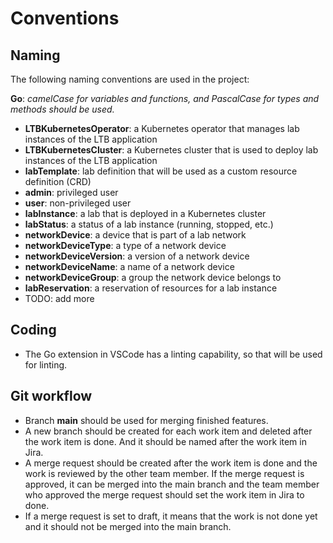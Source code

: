 # Conventions

## Naming

The following naming conventions are used in the project:

**Go**: *camelCase for variables and functions, and PascalCase for types and methods should be used.*

- **LTBKubernetesOperator**: a Kubernetes operator that manages lab instances of the LTB application
- **LTBKubernetesCluster**: a Kubernetes cluster that is used to deploy lab instances of the LTB application
- **labTemplate**: lab definition that will be used as a custom resource definition (CRD)
- **admin**: privileged user
- **user**: non-privileged user
- **labInstance**: a lab that is deployed in a Kubernetes cluster
- **labStatus**: a status of a lab instance (running, stopped, etc.)
- **networkDevice**: a device that is part of a lab network
- **networkDeviceType**: a type of a network device
- **networkDeviceVersion**: a version of a network device
- **networkDeviceName**: a name of a network device
- **networkDeviceGroup**: a group the network device belongs to
- **labReservation**: a reservation of resources for a lab instance
- TODO: add more

## Coding

- The Go extension in VSCode has a linting capability, so that will be used for linting.

## Git workflow

- Branch **main** should be used for merging finished features.
- A new branch should be created for each work item and deleted after the work item is done. And it should be named after the work item in Jira.
- A merge request should be created after the work item is done and the work is reviewed by the other team member. If the merge request is approved, it can be merged into the main branch and the team member who approved the merge request should set the work item in Jira to done.
- If a merge request is set to draft, it means that the work is not done yet and it should not be merged into the main branch.
